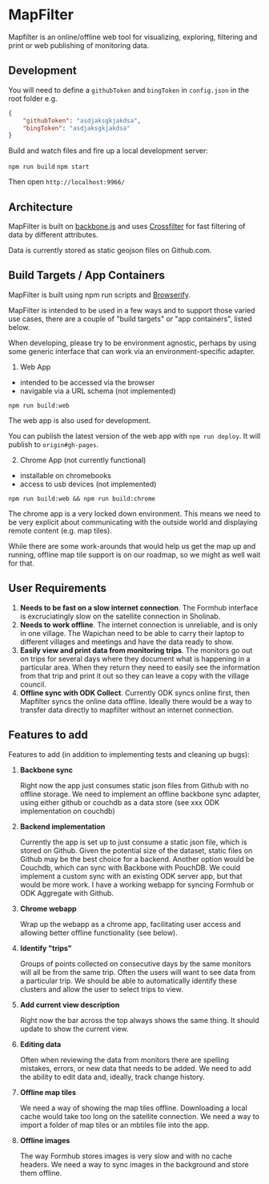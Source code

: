 MapFilter
=========

Mapfilter is an online/offline web tool for visualizing, exploring, filtering and print or web publishing of monitoring data.

Development
--------------

You will need to define a `githubToken` and `bingToken` in `config.json` in the root folder e.g.

```json
{
    "githubToken": "asdjaksgkjakdsa",
    "bingToken": "asdjaksgkjakdsa"
}
```

Build and watch files and fire up a local development server:

`npm run build`
`npm start`

Then open `http://localhost:9966/`


Architecture
----------------

MapFilter is built on [backbone.js](http://backbonejs.org/) and uses [Crossfilter](http://square.github.io/crossfilter/) for fast filtering of data by different attributes.

Data is currently stored as static geojson files on Github.com.


Build Targets / App Containers
----------------

MapFilter is built using npm run scripts and [Browserify](http://browserify.org/).

MapFilter is intended to be used in a few ways and to support those varied use cases,
there are a couple of "build targets" or "app containers", listed below.

When developing, please try to be environment agnostic, perhaps by using some
generic interface that can work via an environment-specific adapter.

1. Web App
- intended to be accessed via the browser
- navigable via a URL schema (not implemented)

`npm run build:web`

The web app is also used for development.

You can publish the latest version of the web app with `npm run deploy`.
It will publish to `origin#gh-pages`.

2. Chrome App (not currently functional)
- installable on chromebooks
- access to usb devices (not implemented)

`npm run build:web && npm run build:chrome`

The chrome app is a very locked down environment.
This means we need to be very explicit about communicating with the outside world
and displaying remote content (e.g. map tiles).

While there are some work-arounds that would help us get the map up and running,
offline map tile support is on our roadmap, so we might as well wait for that.

User Requirements
--------------------------

1. **Needs to be fast on a slow internet connection**. The Formhub interface is excruciatingly slow on the satellite connection in Sholinab.
2. **Needs to work offline**. The internet connection is unreliable, and is only in one village. The Wapichan need to be able to carry their laptop to different villages and meetings and have the data ready to show.
3. **Easily view and print data from monitoring trips**. The monitors go out on trips for several days where they document what is happening in a particular area. When they return they need to easily see the information from that trip and print it out so they can leave a copy with the village council.
4. **Offline sync with ODK Collect**. Currently ODK syncs online first, then Mapfilter syncs the online data offline. Ideally there would be a way to transfer data directly to mapfilter without an internet connection.

Features to add
---------------------

Features to add (in addition to implementing tests and cleaning up bugs):

1. **Backbone sync**

    Right now the app just consumes static json files from Github with no offline storage. We need to implement an offline backbone sync adapter, using either github or couchdb as a data store (see xxx ODK implementation on couchdb)

2. **Backend implementation**

    Currently the app is set up to just consume a static json file, which is stored on Github. Given the potential size of the dataset, static files on Github may be the best choice for a backend. Another option would be Couchdb, which can sync with Backbone with PouchDB. We could implement a custom sync with an existing ODK server app, but that would be more work. I have a working webapp for syncing Formhub or ODK Aggregate with Github.

3. **Chrome webapp**

    Wrap up the webapp as a chrome app, facilitating user access and allowing better offline functionality (see below).

4. **Identify "trips"**

    Groups of points collected on consecutive days by the same monitors will all be from the same trip. Often the users will want to see data from a particular trip. We should be able to automatically identify these clusters and allow the user to select trips to view.

5. **Add current view description**

    Right now the bar across the top always shows the same thing. It should update to show the current view.

6. **Editing data**

    Often when reviewing the data from monitors there are spelling mistakes, errors, or new data that needs to be added. We need to add the ability to edit data and, ideally, track change history.

7. **Offline map tiles**

    We need a way of showing the map tiles offline. Downloading a local cache would take too long on the satellite connection. We need a way to import a folder of map tiles or an mbtiles file into the app.

8. **Offline images**

    The way Formhub stores images is very slow and with no cache headers. We need a way to sync images in the background and store them offline.
